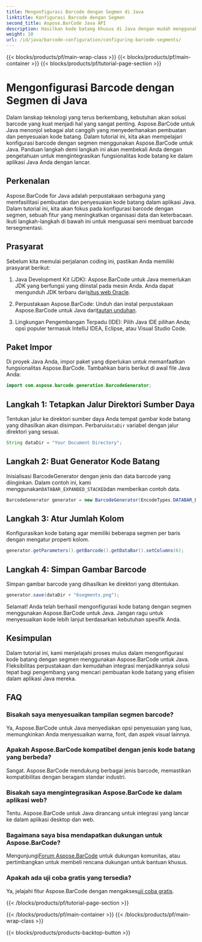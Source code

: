 ```yaml
---
title: Mengonfigurasi Barcode dengan Segmen di Java
linktitle: Konfigurasi Barcode dengan Segmen
second_title: Aspose.BarCode Java API
description: Hasilkan kode batang khusus di Java dengan mudah menggunakan Aspose.BarCode. Serbaguna, efisien, dan ramah pengembang.
weight: 10
url: /id/java/barcode-configuration/configuring-barcode-segments/
---
```


{{< blocks/products/pf/main-wrap-class >}}
{{< blocks/products/pf/main-container >}}
{{< blocks/products/pf/tutorial-page-section >}}

# Mengonfigurasi Barcode dengan Segmen di Java


Dalam lanskap teknologi yang terus berkembang, kebutuhan akan solusi barcode yang kuat menjadi hal yang sangat penting. Aspose.BarCode untuk Java menonjol sebagai alat canggih yang menyederhanakan pembuatan dan penyesuaian kode batang. Dalam tutorial ini, kita akan mempelajari konfigurasi barcode dengan segmen menggunakan Aspose.BarCode untuk Java. Panduan langkah demi langkah ini akan membekali Anda dengan pengetahuan untuk mengintegrasikan fungsionalitas kode batang ke dalam aplikasi Java Anda dengan lancar.

## Perkenalan

Aspose.BarCode for Java adalah perpustakaan serbaguna yang memfasilitasi pembuatan dan penyesuaian kode batang dalam aplikasi Java. Dalam tutorial ini, kita akan fokus pada konfigurasi barcode dengan segmen, sebuah fitur yang meningkatkan organisasi data dan keterbacaan. Ikuti langkah-langkah di bawah ini untuk menguasai seni membuat barcode tersegmentasi.

## Prasyarat

Sebelum kita memulai perjalanan coding ini, pastikan Anda memiliki prasyarat berikut:

1.  Java Development Kit (JDK): Aspose.BarCode untuk Java memerlukan JDK yang berfungsi yang diinstal pada mesin Anda. Anda dapat mengunduh JDK terbaru dari[situs web Oracle](https://www.oracle.com/java/technologies/javase-downloads.html).

2.  Perpustakaan Aspose.BarCode: Unduh dan instal perpustakaan Aspose.BarCode untuk Java dari[tautan unduhan](https://releases.aspose.com/barcode/java/).

3. Lingkungan Pengembangan Terpadu (IDE): Pilih Java IDE pilihan Anda; opsi populer termasuk IntelliJ IDEA, Eclipse, atau Visual Studio Code.

## Paket Impor

Di proyek Java Anda, impor paket yang diperlukan untuk memanfaatkan fungsionalitas Aspose.BarCode. Tambahkan baris berikut di awal file Java Anda:

```java
import com.aspose.barcode.generation.BarcodeGenerator;
```

## Langkah 1: Tetapkan Jalur Direktori Sumber Daya

 Tentukan jalur ke direktori sumber daya Anda tempat gambar kode batang yang dihasilkan akan disimpan. Perbarui`dataDir` variabel dengan jalur direktori yang sesuai.

```java
String dataDir = "Your Document Directory";
```

## Langkah 2: Buat Generator Kode Batang

 Inisialisasi BarcodeGenerator dengan jenis dan data barcode yang diinginkan. Dalam contoh ini, kami menggunakan`DATABAR_EXPANDED_STACKED`dan memberikan contoh data.

```java
BarcodeGenerator generator = new BarcodeGenerator(EncodeTypes.DATABAR_EXPANDED_STACKED, "(01)98898765432106(3202)012345(15)991231");
```

## Langkah 3: Atur Jumlah Kolom

Konfigurasikan kode batang agar memiliki beberapa segmen per baris dengan mengatur properti kolom.

```java
generator.getParameters().getBarcode().getDataBar().setColumns(6);
```

## Langkah 4: Simpan Gambar Barcode

Simpan gambar barcode yang dihasilkan ke direktori yang ditentukan.

```java
generator.save(dataDir + "6segments.png");
```

Selamat! Anda telah berhasil mengonfigurasi kode batang dengan segmen menggunakan Aspose.BarCode untuk Java. Jangan ragu untuk menyesuaikan kode lebih lanjut berdasarkan kebutuhan spesifik Anda.

## Kesimpulan

Dalam tutorial ini, kami menjelajahi proses mulus dalam mengonfigurasi kode batang dengan segmen menggunakan Aspose.BarCode untuk Java. Fleksibilitas perpustakaan dan kemudahan integrasi menjadikannya solusi tepat bagi pengembang yang mencari pembuatan kode batang yang efisien dalam aplikasi Java mereka.

## FAQ

### Bisakah saya menyesuaikan tampilan segmen barcode?
Ya, Aspose.BarCode untuk Java menyediakan opsi penyesuaian yang luas, memungkinkan Anda menyesuaikan warna, font, dan aspek visual lainnya.

### Apakah Aspose.BarCode kompatibel dengan jenis kode batang yang berbeda?
Sangat. Aspose.BarCode mendukung berbagai jenis barcode, memastikan kompatibilitas dengan beragam standar industri.

### Bisakah saya mengintegrasikan Aspose.BarCode ke dalam aplikasi web?
Tentu. Aspose.BarCode untuk Java dirancang untuk integrasi yang lancar ke dalam aplikasi desktop dan web.

### Bagaimana saya bisa mendapatkan dukungan untuk Aspose.BarCode?
 Mengunjungi[Forum Aspose.BarCode](https://forum.aspose.com/c/barcode/13) untuk dukungan komunitas, atau pertimbangkan untuk membeli rencana dukungan untuk bantuan khusus.

### Apakah ada uji coba gratis yang tersedia?
 Ya, jelajahi fitur Aspose.BarCode dengan mengakses[uji coba gratis](https://releases.aspose.com/).

{{< /blocks/products/pf/tutorial-page-section >}}

{{< /blocks/products/pf/main-container >}}
{{< /blocks/products/pf/main-wrap-class >}}

{{< blocks/products/products-backtop-button >}}
